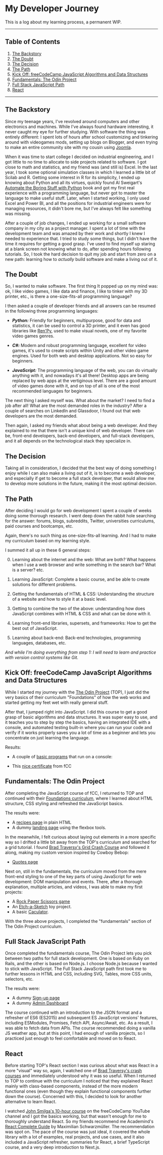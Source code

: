 # My Developer Journey

This is a log about my learning process, a permanent WIP.

---

## Table of Contents

1. [The Backstory](#the-backstory)
2. [The Doubt](#the-doubt)
3. [The Decision](#the-decision)
4. [The Path](#the-path)
5. [Kick Off: freeCodeCamp JavaScript Algorithms and Data Structures](#kick-off-freecodecamp-javascript-algorithms-and-data-structures)
6. [Fundamentals: The Odin Project](#fundamentals-the-odin-project)
7. [Full Stack JavaScript Path](#full-stack-javascript-path)
8. [React](#react)

---

## The Backstory

Since my teenage years, I've revolved around computers and other electronics and machines. While I've always found hardware interesting, it never caught my eye for further studying. With software the thing was entirely different: I spent lots of hours after school customizing and tinkering around with videogames mods, setting up blogs on Blogger, and even trying to make an entire community site with my cousin using [Joomla](https://www.joomla.org/).

When it was time to start college I decided on industrial engineering, and I got little to no time to allocate to side projects related to software. I got close to math and statistics, and my friend was (and still is) Excel. In the last year, I took some optional simulation classes in which I learned a little bit of Scilab and R. Getting some interest in R for its simplicity, I ended up knowing about Python and all its virtues, quickly found Al Sweigart's [Automate the Boring Stuff with Python](https://automatetheboringstuff.com) book and got my first real experience with a programming language, but never got to master the language to make useful stuff.
Later, when I started working, I only used Excel and Power BI, and all the positions for industrial engineers were for managing resources, it didn't bore me, but I’ve always felt like something was missing.

After a couple of job changes, I ended up working for a small software company in my city as a project manager. I spent a lot of time with the development team and was amazed by their work and shortly I knew I needed to experience that. I tried to study some things, but I didn't have the time it requires for getting a good grasp. I've used to find myself up staring at a blank screen not knowing what to do, after spending hours following tutorials. So, I took the hard decision to quit my job and start from zero on a new path: learning how to _actually_ build software and make a living out of it.

## The Doubt

So, I wanted to make software. The first thing It popped up on my mind was: ok, I like video games, I like data and finance, I like to tinker with my 3D printer, etc., is there a one-size-fits-all programming language?

I then asked a couple of developer friends and all answers can be resumed in the following three programming languages:

- **_Python:_** Friendly for beginners, multipurpose, good for data and statistics, it can be used to control a 3D printer, and it even has good libraries like [Ren'Py](https://www.renpy.org/), used to make visual novels, one of my favorite video games genres.

- **_C#:_** Modern and robust programming language, excellent for video games, it's used to create scripts within Unity and other video game engines. Used for both web and desktop applications. Not so easy for beginners.

- **_JavaScript:_** The programming language of the web, you can do virtually anything with it, and nowadays it's all there! Desktop apps are being replaced by web apps at the vertiginous level. There are a good amount of video games done with it, and on top of all is one of the most recommended languages for beginners.

The next thing I asked myself was. What about the market? I need to find a job after all! What are the most demanded roles in the industry? After a couple of searches on LinkedIn and Glassdoor, I found out that web developers are the most demanded.

Then again, I asked my friends what about being a web developer. And they explained to me that there isn't a unique kind of web developer. There can be, front-end developers, back-end developers, and full-stack developers, and it all depends on the technological stack they specialize in.

## The Decision

Taking all in consideration, I decided that the best way of doing something I enjoy while I can also make a living out of it, is to become a web developer, and especially if get to become a full stack developer, that would allow me to develop more solutions in the future, making it the most optimal decision.

## The Path

After deciding I would go for web development I spent a couple of weeks doing some thorough research. I went deep down the rabbit hole searching for the answer: forums, blogs, subreddits, Twitter, universities curriculums, paid courses and bootcamps, etc.

Again, there's no such thing as one-size-fits-all learning. And I had to make my curriculum based on my learning style.

I summed it all up in these 6 general steps:

0. Learning about the internet and the web: What are both? What happens when I use a web browser and write something in the search bar? What is a server? etc.

1. Learning JavaScript: Complete a basic course, and be able to create solutions for different problems.

2. Getting the fundamentals of HTML & CSS: Understanding the structure of a website and how to style it at a basic level.

3. Getting to combine the two of the above: understanding how does JavaScript combines with HTML & CSS and what can be done with it.

4. Learning front-end libraries, supersets, and frameworks: How to get the best out of JavaScript.

5. Learning about back-end: Back-end technologies, programming languages, databases, etc.

_And while I'm doing everything from step 1: I will need to learn and practice with version control systems like Git._

## Kick Off: freeCodeCamp JavaScript Algorithms and Data Structures

While I started my journey with the [The Odin Project](https://www.theodinproject.com/) (TOP), I just did the very basics of their curriculum "Foundations" of how the web works and started getting my feet wet with really general stuff.

After that, I jumped right into JavaScript. I did this course to get a good grasp of basic algorithms and data structures. It was super easy to use, and it teaches you to step by step the basics, having an integrated IDE with a console, and automated testing built-in where you can run your code and verify if it works properly saves you a lot of time as a beginner and lets you concentrate on just learning the language.

Results:

- A couple of [basic programs](https://github.com/herlnd/practice/tree/main/fcc-projects/js-exercises) that run on a console:

- This [nice certificate](https://www.freecodecamp.org/certification/herlnd/javascript-algorithms-and-data-structures) from fCC

## Fundamentals: The Odin Project

After completing the JavaScript course of fCC, I returned to TOP and continued with their [Foundations curriculum](https://www.theodinproject.com/paths/foundations/courses/foundations), where I learned about HTML structure, CSS styling and refreshed the JavaScript basics.

The results were:

- A [recipes page](https://herlnd.github.io/practice/odin-projects/recipes/index.html) in plain HTML
- A dummy [landing page](https://herlnd.github.io/practice/odin-projects/landing/index.html) using the flexbox tools.

In the meanwhile, I felt curious about laying out elements in a more specific way so I drifted a little bit away from the TOP's curriculum and searched for a grid tutorial. I found [Brad Traversy's Grid Crash Course](https://www.youtube.com/watch?v=0xMQfnTU6oo) and followed it along, making my custom version inspired by Cowboy Bebop:

- [Quotes page](https://herlnd.github.io/practice/other-projects/grid-test/index.html)

Next on, still in the fundamentals, the curriculum moved from the mere front-end styling to one of the key parts of using JavaScript for web development: DOM manipulation and events. There, after a thorough explanation, multiple articles, and videos, I was able to make my first projects:

- A [Rock Paper Scissors game](https://herlnd.github.io/practice/odin-projects/rps/index.html)
- An [Etch-a-Sketch](https://herlnd.github.io/practice/odin-projects/etch-a-sketch/index.html) toy project.
- A basic [Caculator](https://herlnd.github.io/practice/odin-projects/calculator/index.html).

With the three above projects, I completed the "fundamentals" section of The Odin Project curriculum.

## Full Stack JavaScript Path

Once completed the fundamentals course, The Odin Project lets you pick between two paths for full stack development. One is based on Ruby on Rails, and the other is based on Node.js. I choose Node.js because I wanted to stick with JavaScript. The Full Stack JavaScript path first took me to further lessons in HTML and CSS, including SVG, Tables, more CSS units, selectors, etc.

The results were:

- A dummy [Sign-up page](https://herlnd.github.io/practice/odin-projects/sign-up/index.html)
- A dummy [Admin Dashboard](https://herlnd.github.io/practice/odin-projects/dashboard/index.html)

The course continued with an introduction to the JSON format and a refresher of ES6 (ES2015) and subsequent ES JavaScript versions' features, including ESModules, Promises, Fetch API, Async/Await, etc. As a result, I was able to fetch data from APIs. The course recommended doing a vanilla JS weather app, but at this point, I had enough of vanilla projects, so I practiced just enough to feel comfortable and moved on to React.

## React

Before starting TOP's React section I was curious about what was React in a more "visual" way so, again, I watched one of [Brad Traversy's crash courses](https://www.youtube.com/watch?v=w7ejDZ8SWv8) and immediately understood why it was so useful. When I returned to TOP to continue with the curriculum I noticed that they explained React mainly with class-based components, instead of the more modern functional ones (even though they explain functional components further down the course). Concerned with this, I decided to look for another alternative to learn React.

I watched [John Smilga's 10-hour course](https://www.youtube.com/watch?v=4UZrsTqkcW4) on the freeCodeCamp YouTube channel and I got the basics working, but that wasn't enough for me to thoroughly understand React. So my friends recommend me Academind's [React Complete Guide](https://www.udemy.com/course/react-the-complete-guide-incl-redux) by Maximilian Schwarzmüller. The recommendation was spot on. The pace of the course was just ideal, it covered the whole library with a lot of examples, real projects, and use cases, and it also included a JavaScript refresher, summaries for React, a brief TypeScript course, and a very deep introduction to Next.js.

